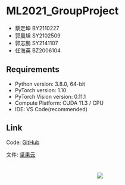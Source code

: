 # ML2021_GroupProject

- 蔡定坤 BY2110227
- 郭晨旭 SY2102509
- 郭志鹏 SY2141107
- 任海英 BZ2006104

## Requirements

- Python version: 3.8.0, 64-bit
- PyTorch version: 1.10
- PyTorch Vision version: 0.11.1
- Compute Platform: CUDA 11.3 / CPU
- IDE: VS Code(recommended)

## Link

Code: [GitHub](https://github.com/Oct19/ML2021_GroupProject)

文件: [坚果云](https://www.jianguoyun.com/p/DRMxBDAQ6Ln_CRjL1p4E)

<h1 align="center"><img src="https://placekitten.com/800/250"/></h1>